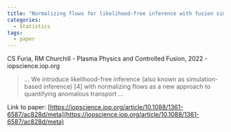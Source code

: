 ```yaml
---
title: "Normalizing flows for likelihood-free inference with fusion simulations"
categories:
  - Statistics
tags:
  - paper
---
```

CS Furia, RM Churchill - Plasma Physics and Controlled Fusion, 2022 - iopscience.iop.org



>… We introduce likelihood-free inference (also known as simulation-based inference) [4] with normalizing flows as a new approach to quantifying anomalous transport …

Link to paper: [https://iopscience.iop.org/article/10.1088/1361-6587/ac828d/meta](https://iopscience.iop.org/article/10.1088/1361-6587/ac828d/meta)

